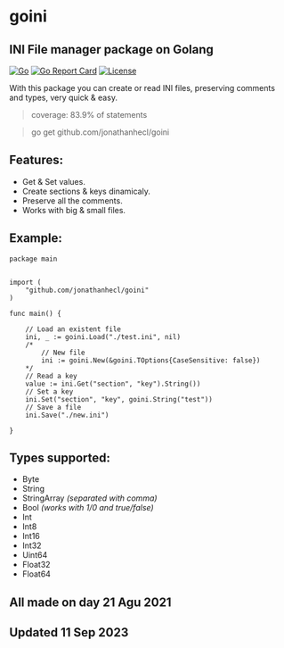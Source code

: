 # goini
## INI File manager package on Golang

[![Go](https://github.com/jonathanhecl/goini/actions/workflows/go.yml/badge.svg)](https://github.com/jonathanhecl/goini/actions/workflows/go.yml)
[![Go Report Card](https://goreportcard.com/badge/github.com/jonathanhecl/goini)](https://goreportcard.com/report/github.com/jonathanhecl/goini)
[![License](https://img.shields.io/badge/license-MIT-blue.svg)](./LICENSE)

With this package you can create or read INI files, preserving comments and types, very quick & easy.

> coverage: 83.9% of statements
>

> go get github.com/jonathanhecl/goini
> 

## Features:

* Get & Set values.
* Create sections & keys dinamicaly.
* Preserve all the comments.
* Works with big & small files.

## Example:
```
package main


import (
    "github.com/jonathanhecl/goini"
)

func main() {

    // Load an existent file
	ini, _ := goini.Load("./test.ini", nil)
    /*
        // New file
        ini := goini.New(&goini.TOptions{CaseSensitive: false})
    */
    // Read a key
	value := ini.Get("section", "key").String())
    // Set a key
	ini.Set("section", "key", goini.String("test"))
    // Save a file
	ini.Save("./new.ini")

}
```

## Types supported:

* Byte
* String
* StringArray _(separated with comma)_
* Bool _(works with 1/0 and true/false)_
* Int
* Int8
* Int16
* Int32
* Uint64
* Float32
* Float64

## All made on day 21 Agu 2021
## Updated 11 Sep 2023